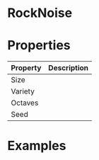 # RockNoise


# Properties


| Property | Description| 
| -------- | -----------|
| Size |  |
| Variety |  |
| Octaves |  |
| Seed |  |




# Examples
